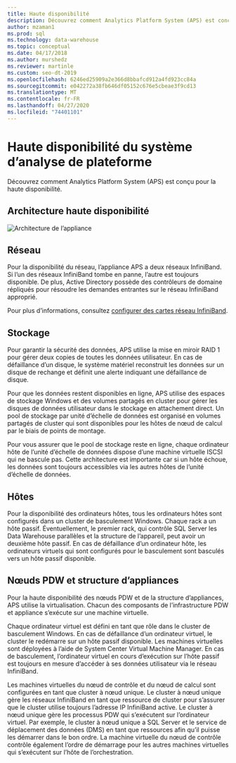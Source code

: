 ```yaml
---
title: Haute disponibilité
description: Découvrez comment Analytics Platform System (APS) est conçu pour la haute disponibilité.
author: mzaman1
ms.prod: sql
ms.technology: data-warehouse
ms.topic: conceptual
ms.date: 04/17/2018
ms.author: murshedz
ms.reviewer: martinle
ms.custom: seo-dt-2019
ms.openlocfilehash: 6246ed25909a2e366d8bbafcd912a4fd923cc84a
ms.sourcegitcommit: e042272a38fb646df05152c676e5cbeae3f9cd13
ms.translationtype: MT
ms.contentlocale: fr-FR
ms.lasthandoff: 04/27/2020
ms.locfileid: "74401101"
---
```

# <a name="analytics-platform-system-high-availability"></a>Haute disponibilité du système d’analyse de plateforme
Découvrez comment Analytics Platform System (APS) est conçu pour la haute disponibilité.  
  
## <a name="high-availability-architecture"></a>Architecture haute disponibilité  
![Architecture de l’appliance](media/appliance-architecture.png "Architecture de l’appliance")  
  
## <a name="network"></a>Réseau  
Pour la disponibilité du réseau, l’appliance APS a deux réseaux InfiniBand. Si l’un des réseaux InfiniBand tombe en panne, l’autre est toujours disponible. De plus, Active Directory possède des contrôleurs de domaine répliqués pour résoudre les demandes entrantes sur le réseau InfiniBand approprié.  
  
Pour plus d’informations, consultez [configurer des cartes réseau InfiniBand](configure-infiniband-network-adapters.md).  
  
## <a name="storage"></a>Stockage  
Pour garantir la sécurité des données, APS utilise la mise en miroir RAID 1 pour gérer deux copies de toutes les données utilisateur. En cas de défaillance d’un disque, le système matériel reconstruit les données sur un disque de rechange et définit une alerte indiquant une défaillance de disque.  
  
Pour que les données restent disponibles en ligne, APS utilise des espaces de stockage Windows et des volumes partagés en cluster pour gérer les disques de données utilisateur dans le stockage en attachement direct. Un pool de stockage par unité d’échelle de données est organisé en volumes partagés de cluster qui sont disponibles pour les hôtes de nœud de calcul par le biais de points de montage.  
  
Pour vous assurer que le pool de stockage reste en ligne, chaque ordinateur hôte de l’unité d’échelle de données dispose d’une machine virtuelle ISCSI qui ne bascule pas. Cette architecture est importante car si un hôte échoue, les données sont toujours accessibles via les autres hôtes de l’unité d’échelle de données.  
  
## <a name="hosts"></a>Hôtes  
Pour la disponibilité des ordinateurs hôtes, tous les ordinateurs hôtes sont configurés dans un cluster de basculement Windows. Chaque rack a un hôte passif. Éventuellement, le premier rack, qui contrôle SQL Server les Data Warehouse parallèles et la structure de l’appareil, peut avoir un deuxième hôte passif. En cas de défaillance d’un ordinateur hôte, les ordinateurs virtuels qui sont configurés pour le basculement sont basculés vers un hôte passif disponible.  
  
## <a name="pdw-nodes-and-appliance-fabric"></a>Nœuds PDW et structure d’appliances  
Pour la haute disponibilité des nœuds PDW et de la structure d’appliances, APS utilise la virtualisation. Chacun des composants de l’infrastructure PDW et appliance s’exécute sur une machine virtuelle.  
  
Chaque ordinateur virtuel est défini en tant que rôle dans le cluster de basculement Windows. En cas de défaillance d’un ordinateur virtuel, le cluster le redémarre sur un hôte passif disponible. Les machines virtuelles sont déployées à l’aide de System Center Virtual Machine Manager. En cas de basculement, l’ordinateur virtuel en cours d’exécution sur l’hôte passif est toujours en mesure d’accéder à ses données utilisateur via le réseau InfiniBand.  
  
Les machines virtuelles du nœud de contrôle et du nœud de calcul sont configurées en tant que cluster à nœud unique. Le cluster à nœud unique gère les réseaux InfiniBand en tant que ressource de cluster pour s’assurer que le cluster utilise toujours l’adresse IP InfiniBand active. Le cluster à nœud unique gère les processus PDW qui s’exécutent sur l’ordinateur virtuel. Par exemple, le cluster à nœud unique a SQL Server et le service de déplacement des données (DMS) en tant que ressources afin qu’il puisse les démarrer dans le bon ordre. La machine virtuelle du nœud de contrôle contrôle également l’ordre de démarrage pour les autres machines virtuelles qui s’exécutent sur l’hôte de l’orchestration.  
  
